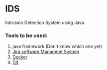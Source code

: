 # IDS
Intrusion Detection System using Java
 ### Tools to be used:
  1. java framework (Don't know which one yet)
  2. [Jira software Managmet System](https://www.atlassian.com/software/jira) 
  3. [Docker](https://www.docker.com/) 
  4. [Git](https://git-scm.com) 
